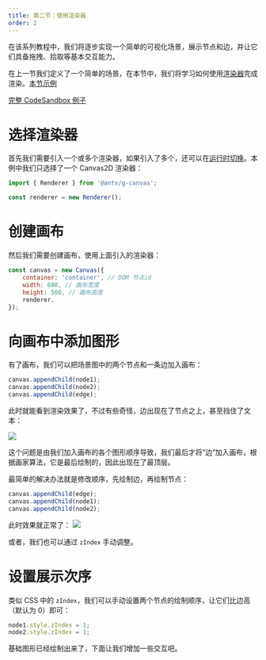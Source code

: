 ```yaml
---
title: 第二节：使用渲染器
order: 2
---
```


在该系列教程中，我们将逐步实现一个简单的可视化场景，展示节点和边，并让它们具备拖拽、拾取等基本交互能力。

在上一节我们定义了一个简单的场景，在本节中，我们将学习如何使用[渲染器](/zh/docs/guide/diving-deeper/switch-renderer)完成渲染。[本节示例](/zh/examples/guide#chapter2)

[完整 CodeSandbox 例子](https://codesandbox.io/s/ru-men-jiao-cheng-qs3zn?file=/index.js)

# 选择渲染器

首先我们需要引入一个或多个渲染器，如果引入了多个，还可以在[运行时切换](/zh/docs/guide/diving-deeper/switch-renderer#运行时切换)。本例中我们只选择了一个 Canvas2D 渲染器：

```javascript
import { Renderer } from '@antv/g-canvas';

const renderer = new Renderer();
```

# 创建画布

然后我们需要创建画布，使用上面引入的渲染器：

```javascript
const canvas = new Canvas({
    container: 'container', // DOM 节点id
    width: 600, // 画布宽度
    height: 500, // 画布高度
    renderer,
});
```

# 向画布中添加图形

有了画布，我们可以把场景图中的两个节点和一条边加入画布：

```javascript
canvas.appendChild(node1);
canvas.appendChild(node2);
canvas.appendChild(edge);
```

此时就能看到渲染效果了，不过有些奇怪，边出现在了节点之上，甚至挡住了文本：

![](https://gw.alipayobjects.com/mdn/rms_6ae20b/afts/img/A*HQoYSocN12MAAAAAAAAAAAAAARQnAQ)

这个问题是由我们加入画布的各个图形顺序导致，我们最后才将“边”加入画布，根据画家算法，它是最后绘制的，因此出现在了最顶层。

最简单的解决办法就是修改顺序，先绘制边，再绘制节点：

```javascript
canvas.appendChild(edge);
canvas.appendChild(node1);
canvas.appendChild(node2);
```

此时效果就正常了： ![](https://gw.alipayobjects.com/mdn/rms_6ae20b/afts/img/A*te-lR4m9mRIAAAAAAAAAAAAAARQnAQ)

或者，我们也可以通过 `zIndex` 手动调整。

# 设置展示次序

类似 CSS 中的 `zIndex`，我们可以手动设置两个节点的绘制顺序，让它们比边高（默认为 0）即可：

```javascript
node1.style.zIndex = 1;
node2.style.zIndex = 1;
```

基础图形已经绘制出来了，下面让我们增加一些交互吧。
